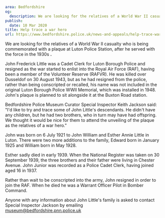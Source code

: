 ```yaml
area: Bedfordshire
og:
  description: We are looking for the relatives of a World War II casualty who is being commemorated with a plaque at Luton Police Station, after he served with the force in the 1930s.
publish:
  date: 10 Mar 2020
title: Help trace a war hero
url: https://www.bedfordshire.police.uk/news-and-appeals/help-trace-war-hero-mar20
```

We are looking for the relatives of a World War II casualty who is being commemorated with a plaque at Luton Police Station, after he served with the force in the 1930s **.**

John Frederick Little was a Cadet Clerk for Luton Borough Police and resigned as the war started to enlist into the Royal Air Force (RAF), having been a member of the Volunteer Reserve (RAFVR). He was killed over Dusseldof on 30 August 1943, but as he had resigned from the police, rather than being conscripted or recalled, his name was not included in the original Luton Borough Police WWII Memorial, which was installed in 1948. John's plaque is planned to sit alongside it at the Buxton Road station.

Bedfordshire Police Museum Curator Special Inspector Keith Jackson said: "I'd like to try and trace some of John Little's descendants. He didn't have any children, but he had two brothers, who in turn may have had offspring. We thought it would be nice for them to attend the unveiling of the plaque as the relatives of a war hero."

John was born on 6 July 1921 to John William and Esther Annie Little in Luton. There were two more additions to the family, Edward born in January 1925 and William born in May 1928.

Esther sadly died in early 1939. When the National Register was taken on 30 September 1939, the three brothers and their father were living in Chester Avenue. John Junior was recorded as a Police Cadet Clerk, having joined aged 16 in 1937.

Rather than wait to be conscripted into the army, John resigned in order to join the RAF. When he died he was a Warrant Officer Pilot in Bomber Command.

Anyone with any information about John Little's family is asked to contact Special Inspector Jackson by emailing museum@bedfordshire.pnn.police.uk
